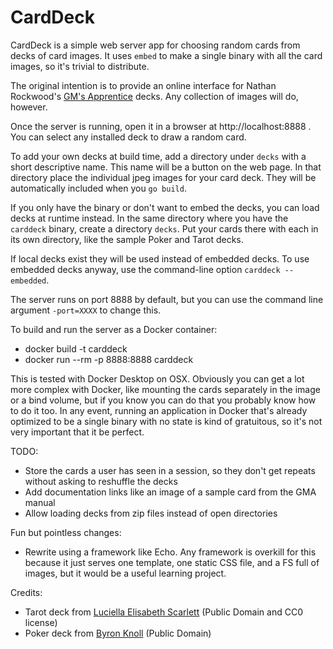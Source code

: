 # CardDeck

CardDeck is a simple web server app for choosing random cards from decks of card images. It uses `embed` to make a
single binary with all the card images, so it's trivial to distribute.

The original intention is to provide an online interface for Nathan Rockwood's
[GM's Apprentice](https://www.drivethrurpg.com/product/125685/The-GameMasters-Apprentice-Base-Deck) decks. Any collection of images will do, however.

Once the server is running, open it in a browser at http://localhost:8888 . You can select any installed deck to draw a random card.

To add your own decks at build time, add a directory under `decks` with a short descriptive name. This name will be a button on
the web page. In that directory place the individual jpeg images for your card deck. They will be automatically included when you `go build`.

If you only have the binary or don't want to embed the decks, you can load decks at runtime instead. In the same directory
where you have the `carddeck` binary, create a directory `decks`. Put your cards there with each in its own directory,
like the sample Poker and Tarot decks.

If local decks exist they will be used instead of embedded decks. To use embedded decks anyway, use the command-line option `carddeck --embedded`.

The server runs on port 8888 by default, but you can use the command line argument `-port=XXXX` to change this.

To build and run the server as a Docker container:
* docker build -t carddeck
* docker run --rm -p 8888:8888 carddeck

This is tested with Docker Desktop on OSX. Obviously you can get a lot more complex with Docker, like mounting the cards
separately in the image or a bind volume, but if you know you can do that you probably know how to do it too. In any
event, running an application in Docker that's already optimized to be a single binary with no state is kind of gratuitous,
so it's not very important that it be perfect.

TODO:
* Store the cards a user has seen in a session, so they don't get repeats without asking to reshuffle the decks
* Add documentation links like an image of a sample card from the GMA manual
* Allow loading decks from zip files instead of open directories

Fun but pointless changes:
* Rewrite using a framework like Echo. Any framework is overkill for this because it just serves one template, 
one static CSS file, and a FS full of images, but it would be a useful learning project.

Credits:
* Tarot deck from [Luciella Elisabeth Scarlett](https://luciellaes.itch.io/rider-waite-smith-tarot-cards-cc0) (Public Domain and CC0 license)
* Poker deck from [Byron Knoll](http://byronknoll.blogspot.com/2011/03/vector-playing-cards.html) (Public Domain)

